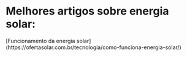 <h1>Melhores artigos sobre energia solar:</h1>
[Funcionamento da energia solar](https://ofertasolar.com.br/tecnologia/como-funciona-energia-solar/)
